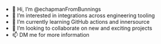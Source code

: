 - 👋 Hi, I’m @echapmanFromBunnings
- 👀 I’m interested in integrations across engineering tooling
- 🌱 I’m currently learning GitHub actions and innersource
- 💞️ I’m looking to collaborate on new and exciting projects
- 📫 DM me for more information

<!---
echapmanFromBunnings/echapmanFromBunnings is a ✨ special ✨ repository because its `README.md` (this file) appears on your GitHub profile.
You can click the Preview link to take a look at your changes.
--->
